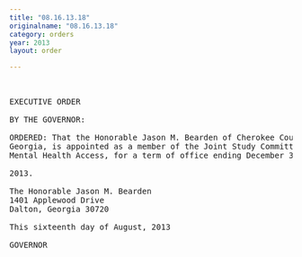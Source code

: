 ```yaml
---
title: "08.16.13.18"
originalname: "08.16.13.18"
category: orders
year: 2013
layout: order

---
```

<pre>
 

EXECUTIVE ORDER

BY THE GOVERNOR:

ORDERED: That the Honorable Jason M. Bearden of Cherokee County,
Georgia, is appointed as a member of the Joint Study Committee on
Mental Health Access, for a term of office ending December 31,

2013.

The Honorable Jason M. Bearden
1401 Applewood Drive
Dalton, Georgia 30720

This sixteenth day of August, 2013

GOVERNOR

</pre>
